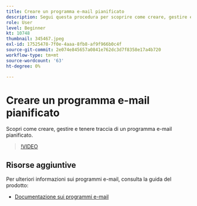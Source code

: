 ```yaml
---
title: Creare un programma e-mail pianificato
description: Segui questa procedura per scoprire come creare, gestire e tenere traccia di un programma e-mail pianificato.
role: User
level: Beginner
kt: 10748
thumbnail: 345467.jpeg
exl-id: 17525478-7f0e-4aaa-8fb8-af9f966b0c4f
source-git-commit: 2e074e845657a0841e762dc3d7f8358e17a4b720
workflow-type: tm+mt
source-wordcount: '63'
ht-degree: 0%

---
```


# Creare un programma e-mail pianificato

Scopri come creare, gestire e tenere traccia di un programma e-mail pianificato.

>[!VIDEO](https://video.tv.adobe.com/v/345467/?quality=12&learn=on)

## Risorse aggiuntive

Per ulteriori informazioni sui programmi e-mail, consulta la guida del prodotto:

* [Documentazione sui programmi e-mail](https://experienceleague.adobe.com/docs/marketo/using/product-docs/email-marketing/email-programs/creating-an-email-program/understanding-email-programs.html?lang=en)
